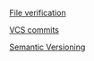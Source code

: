 [File verification](https://www.apache.org/info/verification.html)

[VCS commits](https://www.conventionalcommits.org)

[Semantic Versioning](https://semver.org)
